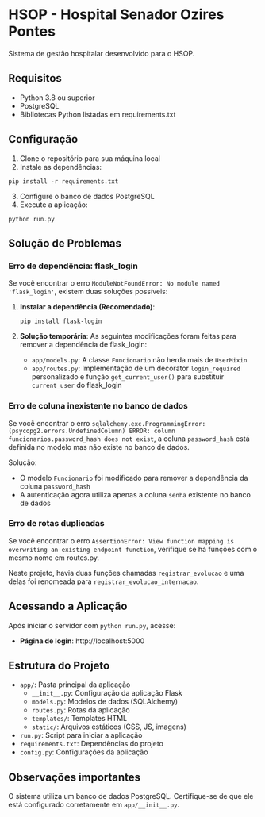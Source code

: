 # HSOP - Hospital Senador Ozires Pontes

Sistema de gestão hospitalar desenvolvido para o HSOP.

## Requisitos

- Python 3.8 ou superior
- PostgreSQL
- Bibliotecas Python listadas em requirements.txt

## Configuração

1. Clone o repositório para sua máquina local
2. Instale as dependências:
```
pip install -r requirements.txt
```
3. Configure o banco de dados PostgreSQL
4. Execute a aplicação:
```
python run.py
```

## Solução de Problemas

### Erro de dependência: flask_login

Se você encontrar o erro `ModuleNotFoundError: No module named 'flask_login'`, existem duas soluções possíveis:

1. **Instalar a dependência (Recomendado)**:
   ```
   pip install flask-login
   ```

2. **Solução temporária**:
   As seguintes modificações foram feitas para remover a dependência de flask_login:
   
   - `app/models.py`: A classe `Funcionario` não herda mais de `UserMixin`
   - `app/routes.py`: Implementação de um decorator `login_required` personalizado e função `get_current_user()` para substituir `current_user` do flask_login

### Erro de coluna inexistente no banco de dados

Se você encontrar o erro `sqlalchemy.exc.ProgrammingError: (psycopg2.errors.UndefinedColumn) ERROR: column funcionarios.password_hash does not exist`, a coluna `password_hash` está definida no modelo mas não existe no banco de dados.

Solução:
- O modelo `Funcionario` foi modificado para remover a dependência da coluna `password_hash`
- A autenticação agora utiliza apenas a coluna `senha` existente no banco de dados

### Erro de rotas duplicadas

Se você encontrar o erro `AssertionError: View function mapping is overwriting an existing endpoint function`, verifique se há funções com o mesmo nome em routes.py. 

Neste projeto, havia duas funções chamadas `registrar_evolucao` e uma delas foi renomeada para `registrar_evolucao_internacao`.

## Acessando a Aplicação

Após iniciar o servidor com `python run.py`, acesse:

- **Página de login**: http://localhost:5000

## Estrutura do Projeto

- `app/`: Pasta principal da aplicação
  - `__init__.py`: Configuração da aplicação Flask
  - `models.py`: Modelos de dados (SQLAlchemy)
  - `routes.py`: Rotas da aplicação
  - `templates/`: Templates HTML
  - `static/`: Arquivos estáticos (CSS, JS, imagens)
- `run.py`: Script para iniciar a aplicação
- `requirements.txt`: Dependências do projeto
- `config.py`: Configurações da aplicação

## Observações importantes

O sistema utiliza um banco de dados PostgreSQL. Certifique-se de que ele está configurado corretamente em `app/__init__.py`. 